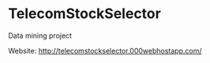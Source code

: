 # TelecomStockSelector
Data mining project

Website: http://telecomstockselector.000webhostapp.com/ 
